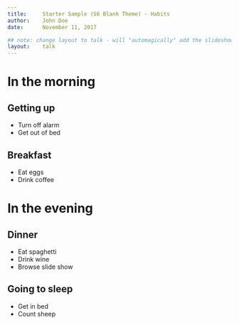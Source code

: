 ```yaml
---
title:     Starter Sample (S6 Blank Theme) - Habits
author:    John Doe
date:      November 11, 2017

## note: change layout to talk - will "automagically" add the slideshow machinery
layout:    talk
---
```



<!--
  note: use heading 1s or heading 2s for starting new slides
-->


# In the morning

## Getting up

- Turn off alarm
- Get out of bed

## Breakfast

- Eat eggs
- Drink coffee


# In the evening

## Dinner

- Eat spaghetti
- Drink wine
- Browse slide show

## Going to sleep

- Get in bed
- Count sheep
